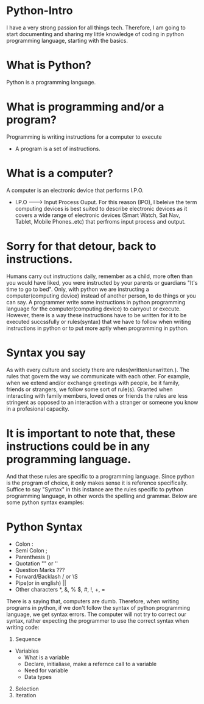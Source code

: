 # Python-Intro
I have a very strong passion for all things tech. Therefore, I am going to start documenting and sharing my little knowledge of coding in python programming language, starting with the basics.

# What is Python?
Python is a programming language.

# What is programming and/or a program?
Programming is writing instructions for a computer to execute
- A program is a set of instructions.

# What is a computer?
A computer is an electronic device that performs I.P.O.
- I.P.O ---> Input Process Ouput. 
For this reason (IPO), I beleive the term computing devices is best suited to describe electronic devices as it covers a wide range of electronic devices (Smart Watch, Sat Nav, Tablet, Mobile Phones..etc) that perfroms input process and output.

# Sorry for that detour, back to instructions. 
Humans carry out instructions daily, remember as a child, more often than you would have liked, you were instructed by your parents or guardians "It's time to go to bed". Only, with python we are instructing a computer(computing device) instead of another person, to do things or you can say. A programmer write some instructions in python programming language for the computer(computing device) to carryout or execute.  However, there is a way these instructions have to be written for it to be executed succssfully or rules(syntax) that we have to follow when writing instructions in python or to put more aptly when programming in python.

# Syntax you say
As with every culture and society there are rules(written/unwritten.). The rules that govern the way we communicate with each other. For example, when we extend and/or exchange greetings with people, be it family, friends or strangers, we follow some sort of rule(s). Granted when interacting with family members, loved ones or friends the rules are less stringent as opposed to an interaction with a stranger or someone you know in a profesional capacity.

# It is important to note that, these instructions could be in any programming language.
And that these rules are specific to a programming language. Since python is the program of choice, it only makes sense it is reference specifically. Suffice to say "Syntax" in this instance are the rules specific to python programming language, in other words the spelling and grammar. Below are some python syntax examples:
# Python Syntax
 - Colon :
 - Semi Colon ;
 - Parenthesis ()
 - Quotation "" or ''
 - Question Marks ???
 - Forward/Backlash / or \S
 - Pipe(or in english) ||
 - Other characters *, &, % $, #, !, +, = 

There is a saying that, computers are dumb. Therefore, when writing programs in python, if we don't follow the syntax of python programming language, we get syntax errors. The computer will not try to correct our syntax, rather expecting the programmer to use the correct syntax when writing code:
1. Sequence 
- Variables
   - What is a variable
   - Declare, initialiase, make a refernce call to a variable
   - Need for variable
   - Data types
2. Selection
3. Iteration